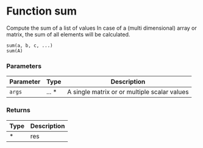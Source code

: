 # Function sum

Compute the sum of a list of values
In case of a (multi dimensional) array or matrix, the sum of all
elements will be calculated.

    sum(a, b, c, ...)
    sum(A)


### Parameters

Parameter | Type | Description
--------- | ---- | -----------
`args` | ... * | A single matrix or or multiple scalar values

### Returns

Type | Description
---- | -----------
* | res




<!-- Note: This file is automatically generated from source code comments. Changes made in this file will be overridden. -->
